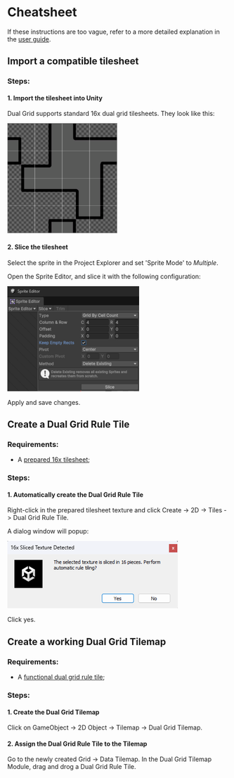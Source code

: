 # Cheatsheet

If these instructions are too vague, refer to a more detailed explanation in the [user guide](user-guide.md).

## Import a compatible tilesheet

### Steps:

#### 1. Import the tilesheet into Unity

Dual Grid supports standard 16x dual grid tilesheets. They look like this:

![](Images/16x-tileset-divided.png)

#### 2. Slice the tilesheet

Select the sprite in the Project Explorer and set 'Sprite Mode' to _Multiple_.

Open the Sprite Editor, and slice it with the following configuration:

![](Images/sprite-editor-slice.png)

Apply and save changes.

## Create a Dual Grid Rule Tile

### Requirements:

- A [prepared 16x tilesheet](#import-a-compatible-tilesheet);

### Steps:

#### 1. Automatically create the Dual Grid Rule Tile

Right-click in the prepared tilesheet texture and click Create -> 2D -> Tiles -> Dual Grid Rule Tile.

A dialog window will popup:

![](Images/confirm-automatic-tiling-rules.png)

Click yes.

## Create a working Dual Grid Tilemap

### Requirements:

- A [functional dual grid rule tile](#create-a-dual-grid-rule-tile);

### Steps:

#### 1. Create the Dual Grid Tilemap

Click on GameObject -> 2D Object -> Tilemap -> Dual Grid Tilemap.

#### 2. Assign the Dual Grid Rule Tile to the Tilemap

Go to the newly created Grid -> Data Tilemap. In the Dual Grid Tilemap Module, drag and drog a Dual Grid Rule Tile.
